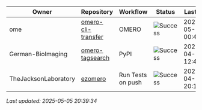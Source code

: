 | Owner | Repository | Workflow | Status | Last Run | URL |
| ----- | ---------- | -------- | ------ | -------- | --- |
| ome | [omero-cli-transfer](https://github.com/ome/omero-cli-transfer) | OMERO | ![Success](https://img.shields.io/badge/Success-brightgreen) | 2025-05-04 00:43:11 | [14816070403](https://github.com/ome/omero-cli-transfer/actions/runs/14816070403) |
| German-BioImaging | [omero-tagsearch](https://github.com/German-BioImaging/omero-tagsearch) | PyPI | ![Success](https://img.shields.io/badge/Success-brightgreen) | 2025-04-01 12:41:30 | [14195873142](https://github.com/German-BioImaging/omero-tagsearch/actions/runs/14195873142) |
| TheJacksonLaboratory | [ezomero](https://github.com/TheJacksonLaboratory/ezomero) | Run Tests on push | ![Success](https://img.shields.io/badge/Success-brightgreen) | 2025-04-22 20:18:56 | [14603854938](https://github.com/TheJacksonLaboratory/ezomero/actions/runs/14603854938) |


*Last updated: 2025-05-05 20:39:34*